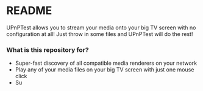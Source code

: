 # README #

UPnPTest allows you to stream your media onto your big TV screen with no configuration at all! Just throw in some files and UPnPTest will do the rest!

### What is this repository for? ###

* Super-fast discovery of all compatible media renderers on your network
* Play any of your media files on your big TV screen with just one mouse click
* Su
